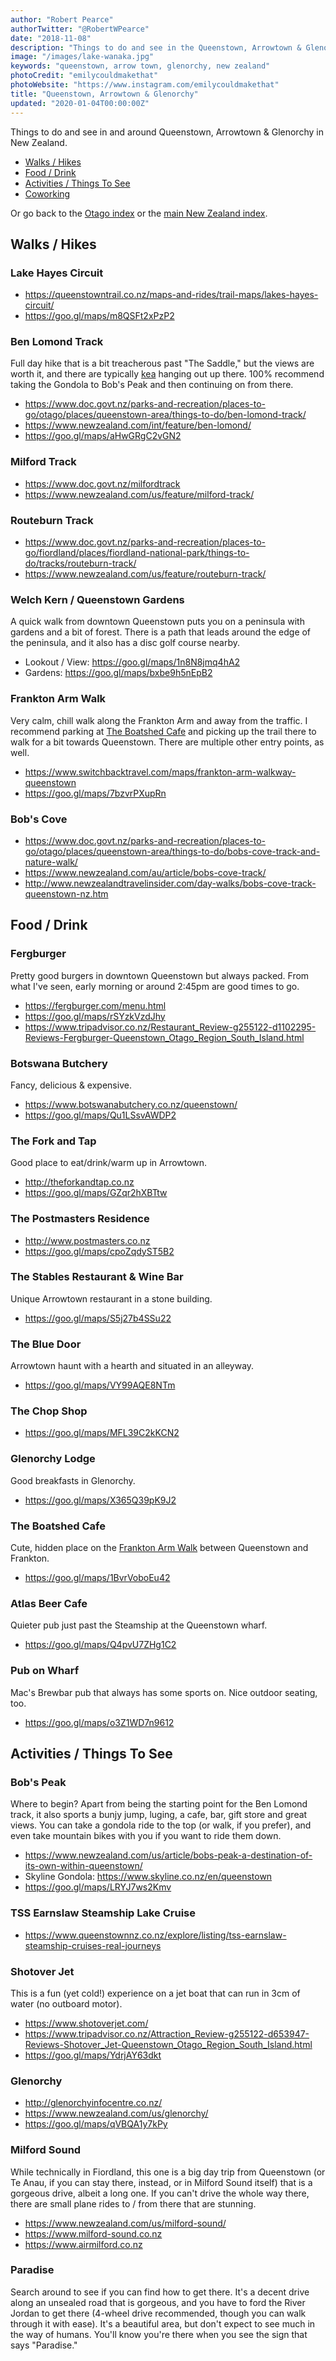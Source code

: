```yaml
---
author: "Robert Pearce"
authorTwitter: "@RobertWPearce"
date: "2018-11-08"
description: "Things to do and see in the Queenstown, Arrowtown & Glenorchy areas."
image: "/images/lake-wanaka.jpg"
keywords: "queenstown, arrow town, glenorchy, new zealand"
photoCredit: "emilycouldmakethat"
photoWebsite: "https://www.instagram.com/emilycouldmakethat"
title: "Queenstown, Arrowtown & Glenorchy"
updated: "2020-01-04T00:00:00Z"
---
```


Things to do and see in and around Queenstown, Arrowtown & Glenorchy in New
Zealand.

* [Walks / Hikes](#walks--hikes)
* [Food / Drink](#food--drink)
* [Activities / Things To See](#activities--things-to-see)
* [Coworking](#coworking)

Or go back to the [Otago index](/new-zealand/otago/index.html) or the
[main New Zealand index](/new-zealand/index.html).

## Walks / Hikes

### Lake Hayes Circuit
* https://queenstowntrail.co.nz/maps-and-rides/trail-maps/lakes-hayes-circuit/
* https://goo.gl/maps/m8QSFt2xPzP2

### Ben Lomond Track
Full day hike that is a bit treacherous past "The Saddle," but the views are
worth it, and there are typically [kea](https://en.wikipedia.org/wiki/Kea)
hanging out up there. 100% recommend taking the Gondola to Bob's Peak and then
continuing on from there.
* https://www.doc.govt.nz/parks-and-recreation/places-to-go/otago/places/queenstown-area/things-to-do/ben-lomond-track/
* https://www.newzealand.com/int/feature/ben-lomond/<Paste>
* https://goo.gl/maps/aHwGRgC2vGN2

### Milford Track
* https://www.doc.govt.nz/milfordtrack
* https://www.newzealand.com/us/feature/milford-track/

### Routeburn Track
* https://www.doc.govt.nz/parks-and-recreation/places-to-go/fiordland/places/fiordland-national-park/things-to-do/tracks/routeburn-track/
* https://www.newzealand.com/us/feature/routeburn-track/

### Welch Kern / Queenstown Gardens
A quick walk from downtown Queenstown puts you on a peninsula with gardens and a
bit of forest. There is a path that leads around the edge of the peninsula, and
it also has a disc golf course nearby.
* Lookout / View: https://goo.gl/maps/1n8N8jmq4hA2
* Gardens: https://goo.gl/maps/bxbe9h5nEpB2

### Frankton Arm Walk
Very calm, chill walk along the Frankton Arm and away from the traffic. I
recommend parking at [The Boatshed Cafe](#the-boatshed-cafe) and picking up the
trail there to walk for a bit towards Queenstown. There are multiple other entry
points, as well.
* https://www.switchbacktravel.com/maps/frankton-arm-walkway-queenstown
* https://goo.gl/maps/7bzvrPXupRn

### Bob's Cove
* https://www.doc.govt.nz/parks-and-recreation/places-to-go/otago/places/queenstown-area/things-to-do/bobs-cove-track-and-nature-walk/
* https://www.newzealand.com/au/article/bobs-cove-track/
* http://www.newzealandtravelinsider.com/day-walks/bobs-cove-track-queenstown-nz.htm

## Food / Drink

### Fergburger
Pretty good burgers in downtown Queenstown but always packed. From what I've
seen, early morning or around 2:45pm are good times to go.
* https://fergburger.com/menu.html
* https://goo.gl/maps/rSYzkVzdJhy
* https://www.tripadvisor.co.nz/Restaurant_Review-g255122-d1102295-Reviews-Fergburger-Queenstown_Otago_Region_South_Island.html

### Botswana Butchery
Fancy, delicious & expensive.
* https://www.botswanabutchery.co.nz/queenstown/
* https://goo.gl/maps/Qu1LSsvAWDP2

### The Fork and Tap
Good place to eat/drink/warm up in Arrowtown.
* http://theforkandtap.co.nz
* https://goo.gl/maps/GZqr2hXBTtw

### The Postmasters Residence
* http://www.postmasters.co.nz
* https://goo.gl/maps/cpoZqdyST5B2

### The Stables Restaurant & Wine Bar
Unique Arrowtown restaurant in a stone building.
* https://goo.gl/maps/S5j27b4SSu22

### The Blue Door
Arrowtown haunt with a hearth and situated in an alleyway.
* https://goo.gl/maps/VY99AQE8NTm

### The Chop Shop
* https://goo.gl/maps/MFL39C2kKCN2

### Glenorchy Lodge
Good breakfasts in Glenorchy.
* https://goo.gl/maps/X365Q39pK9J2

### The Boatshed Cafe
Cute, hidden place on the [Frankton Arm Walk](#frankton-arm-walk) between
Queenstown and Frankton.
* https://goo.gl/maps/1BvrVoboEu42

### Atlas Beer Cafe
Quieter pub just past the Steamship at the Queenstown wharf.
* https://goo.gl/maps/Q4pvU7ZHg1C2

### Pub on Wharf
Mac's Brewbar pub that always has some sports on. Nice outdoor seating, too.
* https://goo.gl/maps/o3Z1WD7n9612

## Activities / Things To See

### Bob's Peak
Where to begin? Apart from being the starting point for the Ben Lomond track, it
also sports a bunjy jump, luging, a cafe, bar, gift store and great views. You
can take a gondola ride to the top (or walk, if you prefer), and even take
mountain bikes with you if you want to ride them down.
* https://www.newzealand.com/us/article/bobs-peak-a-destination-of-its-own-within-queenstown/
* Skyline Gondola: https://www.skyline.co.nz/en/queenstown
* https://goo.gl/maps/LRYJ7ws2Kmv

### TSS Earnslaw Steamship Lake Cruise
* https://www.queenstownnz.co.nz/explore/listing/tss-earnslaw-steamship-cruises-real-journeys

### Shotover Jet
This is a fun (yet cold!) experience on a jet boat that can run in 3cm of water
(no outboard motor).
* https://www.shotoverjet.com/
* https://www.tripadvisor.co.nz/Attraction_Review-g255122-d653947-Reviews-Shotover_Jet-Queenstown_Otago_Region_South_Island.html
* https://goo.gl/maps/YdrjAY63dkt

### Glenorchy
* http://glenorchyinfocentre.co.nz/
* https://www.newzealand.com/us/glenorchy/
* https://goo.gl/maps/qVBQA1y7kPy

### Milford Sound
While technically in Fiordland, this one is a big day trip from Queenstown (or
Te Anau, if you can stay there, instead, or in Milford Sound itself) that is a
gorgeous drive, albeit a long one. If you can't drive the whole way there, there
are small plane rides to / from there that are stunning.
* https://www.newzealand.com/us/milford-sound/
* https://www.milford-sound.co.nz
* https://www.airmilford.co.nz

### Paradise
Search around to see if you can find how to get there. It's a decent drive along
an unsealed road that is gorgeous, and you have to ford the River Jordan to get
there (4-wheel drive recommended, though you can walk through it with ease).
It's a beautiful area, but don't expect to see much in the way of humans. You'll
know you're there when you see the sign that says "Paradise."

